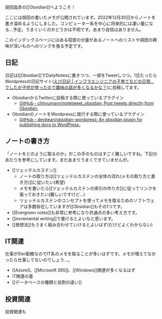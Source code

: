 胡田昌彦の[[Obsidian]]へようこそ！

ここには胡田の書いたメモが公開されています。2022年12月30日からノートを書き溜めるようにしました。コンピューター系を中心に将来的には凄い量になる…予定。うまくいくのかどうかは不明です。あまり自信はありません。

このインデックスページにはある程度の分量があるノートへのリストや胡田の興味が深いものへのリンクを張る予定です。

## 日記
日記は[[Obsidian]]でDailyNotesに書きつつ、一部をTweetしつつ。1日たったらWordpressの日記サイト([えび日記 | インフラエンジニアの子育てなどの日常…でしたが子供が育ったので趣味の話が多くなるかな？](https://diary.ebisuda.net/))に投稿してます。
- ObsidianからTwitterに投稿する際に使っているプラグイン
	- [GitHub - chhoumann/notetweet_obsidian: Post tweets directly from Obsidian.](https://github.com/chhoumann/notetweet_obsidian)
- ObsidianのノートをWordpressに発行する際に使っているプラグイン
	- [GitHub - devbean/obsidian-wordpress: An obsidian plugin for publishing docs to WordPress.](https://github.com/devbean/obsidian-wordpress)

## ノートの書き方
「ノートをどのように取るのか」がこの手のものはすごく難しいですね。下記のあたりを参考にしています。まだあまりうまくできていませんが。
-  [[ツェッテルカステン]]
	- ノートの取り方は[[ツェッテルカステンの全体の流れ(メモの取り方と書き方)]]に従いたい(希望)
	- メモを書いたら[[ツェッテルカステンの索引の作り方]]に従ってリンクを張っておきたい(難しいですけど…)
	- ツェッテルカステンのコンセプトを使ってメモを取るためのソフトウェアは多数存在していますが[[Obsidian]]もその1つです。
- [[Evergreen notes]]も非常に参考になり共通点の多い考え方です。
- [[incremental writing]]で書けるとよいなと思います。
- [[発想法]]もうまく組み合わせていけるとよいはず(だけどよくわからない)

## IT関連
仕事がSIer勤務なのでIT系のメモを取ることが多いはずです。メモが増えてなかったら仕事してないのでしょう…。
- [[Azure]]、[[Microsoft 365]]、[[Windows]]関連が多くなるはず
- IT関連の基
- [[データベースの種類と役割の違い]]

## 投資関連
投資関連も